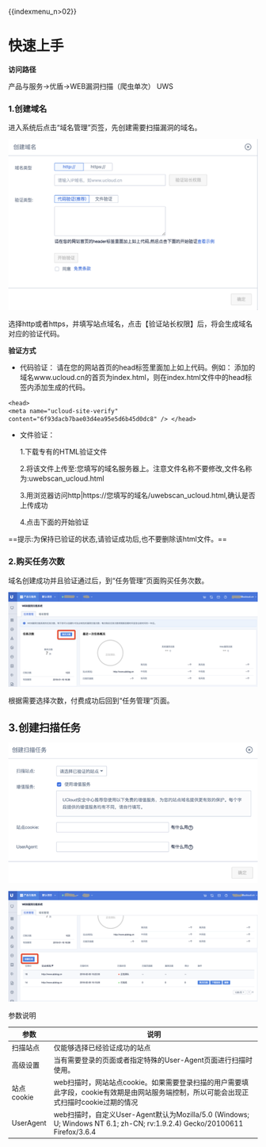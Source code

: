 {{indexmenu_n>02}}

# 快速上手

**访问路径**

产品与服务->优盾->WEB漏洞扫描（爬虫单次） UWS

### 1.创建域名

进入系统后点击“域名管理”页签，先创建需要扫描漏洞的域名。

![](./images/uws1.png)

选择http或者https，并填写站点域名，点击【验证站长权限】后，将会生成域名对应的验证代码。

**验证方式**

* 代码验证：
	请在您的网站首页的head标签里面加上如上代码。例如：
	添加的域名www.ucloud.cn的首页为index.html，则在index.html文件中的head标签内添加生成的代码。


```
<head>
<meta name="ucloud-site-verify"
content="6f93dacb7bae03d4ea95e5d6b45d0dc8" /> </head>
```

* 文件验证：

	1.下载专有的HTML验证文件

	2.将该文件上传至:您填写的域名服务器上。注意文件名称不要修改,文件名称为:uwebscan_ucloud.html

	3.用浏览器访问http|https://您填写的域名/uwebscan_ucloud.html,确认是否上传成功

	4.点击下面的开始验证

==提示:为保持已验证的状态,请验证成功后,也不要删除该html文件。==

### 2.购买任务次数

域名创建成功并且验证通过后，到“任务管理”页面购买任务次数。

![](./images/uws2.png)

根据需要选择次数，付费成功后回到“任务管理”页面。

## 3.创建扫描任务

![](./images/uws3.png)

![](./images/uws4.png)

参数说明

| 参数        | 说明        |
| --- | --- |
| 扫描站点 | 仅能够选择已经验证成功的站点         |
| 高级设置 | 当有需要登录的页面或者指定特殊的User-Agent页面进行扫描时使用。|
| 站点cookie  | web扫描时，网站站点cookie。如果需要登录扫描的用户需要填此字段，cookie有效期是由网站服务端控制，所以可能会出现正式扫描时cookie过期的情况 |
| UserAgent | web扫描时，自定义User-Agent默认为Mozilla/5.0 (Windows; U; Windows NT 6.1; zh-CN; rv:1.9.2.4) Gecko/20100611 Firefox/3.6.4 |



